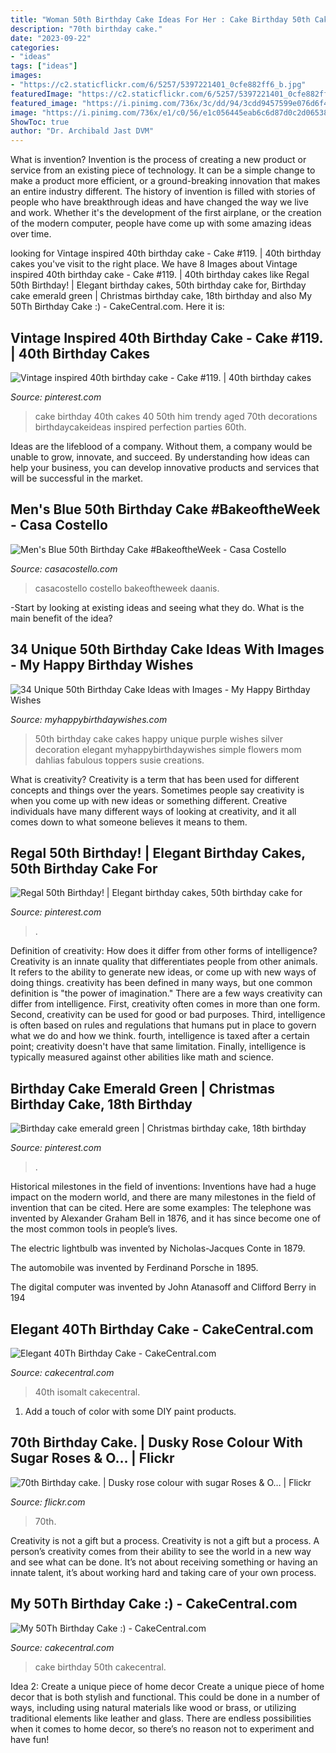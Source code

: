 ```yaml
---
title: "Woman 50th Birthday Cake Ideas For Her : Cake Birthday 50th Cakecentral"
description: "70th birthday cake."
date: "2023-09-22"
categories:
- "ideas"
tags: ["ideas"]
images:
- "https://c2.staticflickr.com/6/5257/5397221401_0cfe882ff6_b.jpg"
featuredImage: "https://c2.staticflickr.com/6/5257/5397221401_0cfe882ff6_b.jpg"
featured_image: "https://i.pinimg.com/736x/3c/dd/94/3cdd9457599e076d6f4f65bac18e0eaf.jpg"
image: "https://i.pinimg.com/736x/e1/c0/56/e1c056445eab6c6d87d0c2d06538488a.jpg"
ShowToc: true
author: "Dr. Archibald Jast DVM"
---
```



What is invention?
Invention is the process of creating a new product or service from an existing piece of technology. It can be a simple change to make a product more efficient, or a ground-breaking innovation that makes an entire industry different. 
The history of invention is filled with stories of people who have breakthrough ideas and have changed the way we live and work. Whether it's the development of the first airplane, or the creation of the modern computer, people have come up with some amazing ideas over time.

	

		
looking for Vintage inspired 40th birthday cake - Cake #119. | 40th birthday cakes you've visit to the right place. We have 8 Images about Vintage inspired 40th birthday cake - Cake #119. | 40th birthday cakes like Regal 50th Birthday! | Elegant birthday cakes, 50th birthday cake for, Birthday cake emerald green | Christmas birthday cake, 18th birthday and also My 50Th Birthday Cake :) - CakeCentral.com. Here it is:
		
    
## Vintage Inspired 40th Birthday Cake - Cake #119. | 40th Birthday Cakes

<img loading=lazy src="https://i.pinimg.com/736x/3c/dd/94/3cdd9457599e076d6f4f65bac18e0eaf.jpg" onerror="this.onerror=null;this.src='https://tse2.mm.bing.net/th?id=OIP.z9PgCNJMvNLirEwZm3Ru-AHaJT&amp;pid=15.1';" alt="Vintage inspired 40th birthday cake - Cake #119. | 40th birthday cakes">

_Source: pinterest.com_

>cake birthday 40th cakes 40 50th him trendy aged 70th decorations birthdaycakeideas inspired perfection parties 60th. 

	

Ideas are the lifeblood of a company. Without them, a company would be unable to grow, innovate, and succeed. By understanding how ideas can help your business, you can develop innovative products and services that will be successful in the market.

    
## Men&#039;s Blue 50th Birthday Cake #BakeoftheWeek - Casa Costello

<img loading=lazy src="https://casacostello.com/wp-content/uploads/2016/04/Mens-Blue-Birthday-50th-Cake--400x600.jpg" onerror="this.onerror=null;this.src='https://tse1.mm.bing.net/th?id=OIP.J_5S_ML8tLdb-fzU3iZ7qAAAAA&amp;pid=15.1';" alt="Men&#039;s Blue 50th Birthday Cake #BakeoftheWeek - Casa Costello">

_Source: casacostello.com_

>casacostello costello bakeoftheweek daanis. 

	

-Start by looking at existing ideas and seeing what they do. What is the main benefit of the idea? 

    
## 34 Unique 50th Birthday Cake Ideas With Images - My Happy Birthday Wishes

<img loading=lazy src="https://www.myhappybirthdaywishes.com/wp-content/uploads/2016/09/dahlia-50th-birthday-cakes.jpg" onerror="this.onerror=null;this.src='https://tse2.mm.bing.net/th?id=OIP.MSVZkx5a14PwavBFdOYO4wHaLG&amp;pid=15.1';" alt="34 Unique 50th Birthday Cake Ideas with Images - My Happy Birthday Wishes">

_Source: myhappybirthdaywishes.com_

>50th birthday cake cakes happy unique purple wishes silver decoration elegant myhappybirthdaywishes simple flowers mom dahlias fabulous toppers susie creations. 

	

What is creativity?
Creativity is a term that has been used for different concepts and things over the years. Sometimes people say creativity is when you come up with new ideas or something different. Creative individuals have many different ways of looking at creativity, and it all comes down to what someone believes it means to them.

    
## Regal 50th Birthday! | Elegant Birthday Cakes, 50th Birthday Cake For

<img loading=lazy src="https://i.pinimg.com/736x/e1/c0/56/e1c056445eab6c6d87d0c2d06538488a.jpg" onerror="this.onerror=null;this.src='https://tse1.mm.bing.net/th?id=OIP.QVjjsn03bVV5_sjHOugeFgHaLH&amp;pid=15.1';" alt="Regal 50th Birthday! | Elegant birthday cakes, 50th birthday cake for">

_Source: pinterest.com_

>. 

	

Definition of creativity: How does it differ from other forms of intelligence?
Creativity is an innate quality that differentiates people from other animals. It refers to the ability to generate new ideas, or come up with new ways of doing things. creativity has been defined in many ways, but one common definition is "the power of imagination." There are a few ways creativity can differ from intelligence. First, creativity often comes in more than one form. Second, creativity can be used for good or bad purposes. Third, intelligence is often based on rules and regulations that humans put in place to govern what we do and how we think. fourth, intelligence is taxed after a certain point; creativity doesn't have that same limitation. Finally, intelligence is typically measured against other abilities like math and science.

    
## Birthday Cake Emerald Green | Christmas Birthday Cake, 18th Birthday

<img loading=lazy src="https://i.pinimg.com/736x/79/1f/c2/791fc2713288e6758b73c6cc8c0fdf92.jpg" onerror="this.onerror=null;this.src='https://tse3.mm.bing.net/th?id=OIP.SPVqUXjbCG90-E5QtcH6iQHaIt&amp;pid=15.1';" alt="Birthday cake emerald green | Christmas birthday cake, 18th birthday">

_Source: pinterest.com_

>. 

	

Historical milestones in the field of inventions:
Inventions have had a huge impact on the modern world, and there are many milestones in the field of invention that can be cited. Here are some examples:
The telephone was invented by Alexander Graham Bell in 1876, and it has since become one of the most common tools in people’s lives.

The electric lightbulb was invented by Nicholas-Jacques Conte in 1879.

The automobile was invented by Ferdinand Porsche in 1895. 

The digital computer was invented by John Atanasoff and Clifford Berry in 194
    
## Elegant 40Th Birthday Cake - CakeCentral.com

<img loading=lazy src="https://cdn001.cakecentral.com/gallery/2015/03/900_748044Ch9J_elegant-40th-birthday-cake.jpg" onerror="this.onerror=null;this.src='https://tse3.mm.bing.net/th?id=OIP.4gZfubFl6Qj_7T3h4yn-0QHaJ4&amp;pid=15.1';" alt="Elegant 40Th Birthday Cake - CakeCentral.com">

_Source: cakecentral.com_

>40th isomalt cakecentral. 

	

1. Add a touch of color with some DIY paint products.

    
## 70th Birthday Cake. | Dusky Rose Colour With Sugar Roses &amp; O… | Flickr

<img loading=lazy src="https://c2.staticflickr.com/6/5257/5397221401_0cfe882ff6_b.jpg" onerror="this.onerror=null;this.src='https://tse2.mm.bing.net/th?id=OIP.LiJTv5byY1wYe6Ogj3mnRAHaJ4&amp;pid=15.1';" alt="70th Birthday cake. | Dusky rose colour with sugar Roses &amp; O… | Flickr">

_Source: flickr.com_

>70th. 

	

Creativity is not a gift but a process.
Creativity is not a gift but a process. A person’s creativity comes from their ability to see the world in a new way and see what can be done. It’s not about receiving something or having an innate talent, it’s about working hard and taking care of your own process.

    
## My 50Th Birthday Cake :) - CakeCentral.com

<img loading=lazy src="https://cdn001.cakecentral.com/gallery/2015/03/900_899953GDUD_my-50th-birthday-cake.jpg" onerror="this.onerror=null;this.src='https://tse2.mm.bing.net/th?id=OIP.w-G9eEEaIZ7LKAFfy968oAHaLD&amp;pid=15.1';" alt="My 50Th Birthday Cake :) - CakeCentral.com">

_Source: cakecentral.com_

>cake birthday 50th cakecentral. 

	

Idea 2: Create a unique piece of home decor
Create a unique piece of home decor that is both stylish and functional. This could be done in a number of ways, including using natural materials like wood or brass, or utilizing traditional elements like leather and glass. There are endless possibilities when it comes to home decor, so there’s no reason not to experiment and have fun!

